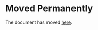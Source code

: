 Moved Permanently
=================

The document has moved
[here](http://www.nouvelobs.com/rue89/rue89-rue69/20140210.RUE1919/peur-dans-la-ville-oui-messieurs-si-vous-pouviez-changer-de-trottoir.html).
